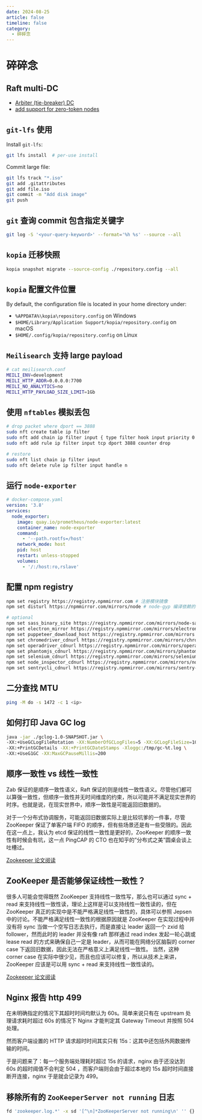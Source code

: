 ```yaml
---
date: 2024-08-25
article: false
timeline: false
category:
  - 碎碎念
---
```


# 碎碎念

## Raft multi-DC

- [Arbiter (tie-breaker) DC](https://github.com/scylladb/scylladb/issues/15360)
- [add support for zero-token nodes](https://github.com/scylladb/scylladb/pull/19684)

## `git-lfs` 使用

Install `git-lfs`:

```bash
git lfs install  # per-use install
```

Commit large file:

```bash
git lfs track "*.iso"
git add .gitattributes
git add file.iso
git commit -m "Add disk image"
git push
```

## `git` 查询 commit 包含指定关键字

```bash
git log -S '<your-query-keyword>' --format='%h %s' --source --all
```

## `kopia` 迁移快照

```bash
kopia snapshot migrate --source-config ./repository.config --all
```

## `kopia` 配置文件位置

By default, the configuration file is located in your home directory under:
- `%APPDATA%\kopia\repository.config` on Windows
- `$HOME/Library/Application Support/kopia/repository.config` on macOS
- `$HOME/.config/kopia/repository.config` on Linux

## `Meilisearch` 支持 large payload

```bash
# cat meilisearch.conf
MEILI_ENV=development
MEILI_HTTP_ADDR=0.0.0.0:7700
MEILI_NO_ANALYTICS=no
MEILI_HTTP_PAYLOAD_SIZE_LIMIT=1Gb
```

## 使用 `nftables` 模拟丢包

```bash
# drop packet where dport == 3888
sudo nft create table ip filter
sudo nft add chain ip filter input { type filter hook input priority 0 \; }
sudo nft add rule ip filter input tcp dport 3888 counter drop

# restore
sudo nft list chain ip filter input
sudo nft delete rule ip filter input handle n
```

## 运行 `node-exporter`

```yaml
# docker-compose.yaml
version: '3.8'
services:
  node_exporter:
    image: quay.io/prometheus/node-exporter:latest
    container_name: node-exporter
    command:
      - '--path.rootfs=/host'
    network_mode: host
    pid: host
    restart: unless-stopped
    volumes:
      - '/:/host:ro,rslave'
```

## 配置 npm registry

```bash
npm set registry https://registry.npmmirror.com # 注册模块镜像
npm set disturl https://npmmirror.com/mirrors/node # node-gyp 编译依赖的 node 源码镜像

# optional
npm set sass_binary_site https://registry.npmmirror.com/mirrors/node-sass # node-sass 二进制包镜像
npm set electron_mirror https://registry.npmmirror.com/mirrors/electron/ # electron 二进制包镜像
npm set puppeteer_download_host https://registry.npmmirror.com/mirrors # puppeteer 二进制包镜像
npm set chromedriver_cdnurl https://registry.npmmirror.com/mirrors/chromedriver # chromedriver 二进制包镜像
npm set operadriver_cdnurl https://registry.npmmirror.com/mirrors/operadriver # operadriver 二进制包镜像
npm set phantomjs_cdnurl https://registry.npmmirror.com/mirrors/phantomjs # phantomjs 二进制包镜像
npm set selenium_cdnurl https://registry.npmmirror.com/mirrors/selenium # selenium 二进制包镜像
npm set node_inspector_cdnurl https://registry.npmmirror.com/mirrors/node-inspector # node-inspector 二进制包镜像
npm set sentrycli_cdnurl https://registry.npmmirror.com/mirrors/sentry-cli # sentry-cli
```

## 二分查找 MTU

```bash
ping -M do -s 1472 -c 1 <ip>
```

## 如何打印 Java GC log

```bash
java -jar ./gclog-1.0-SNAPSHOT.jar \
-XX:+UseGCLogFileRotation -XX:NumberOfGCLogFiles=5 -XX:GCLogFileSize=10K \
-XX:+PrintGCDetails -XX:+PrintGCDateStamps -Xloggc:/tmp/gc-%t.log \
-XX:+UseG1GC -XX:MaxGCPauseMillis=200
```

## 顺序一致性 vs 线性一致性

Zab 保证的是顺序一致性语义，Raft 保证的则是线性一致性语义。尽管他们都可以算强一致性，但顺序一致性并无时间维度的约束，所以可能并不满足现实世界的时序。也就是说，在现实世界中，顺序一致性是可能返回旧数据的。

对于一个分布式协调服务，可能返回旧数据实际上是比较坑爹的一件事，尽管 ZooKeeper 保证了单客户端 FIFO 的顺序，但有些场景还是有一些受限的。因此在这一点上，我认为 etcd 保证的线性一致性是更好的，ZooKeeper 的顺序一致性有时候会有坑，这一点 PingCAP 的 CTO 也在知乎的”分布式之美”圆桌会谈上吐槽过。

[Zookeeper 论文阅读](https://tanxinyu.work/zookeeper-thesis/)

## ZooKeeper 是否能够保证线性一致性？
很多人可能会觉得既然 ZooKeeper 支持线性一致性写，那么也可以通过 sync + read 来支持线性一致性读，理论上这样是可以支持线性一致性读的，但在 ZooKeeper 真正的实现中是不能严格满足线性一致性的，具体可以参照 Jepsen 中的讨论。不能严格满足线性一致性的根据原因就是 ZooKeeper 在实现过程中并没有将 sync 当做一个空写日志去执行，而是直接让 leader 返回一个 zxid 给 follower，然而此时的 leader 并没有像 raft 那样通过 read index 发起一轮心跳或 lease read 的方式来确保自己一定是 leader，从而可能在网络分区脑裂的 corner case 下返回旧数据，因此无法在严格意义上满足线性一致性。
当然，这种 corner case 在实际中很少见，而且也应该可以修复，所以从技术上来讲，ZooKeeper 应该是可以用 sync + read 来支持线性一致性读的。

[Zookeeper 论文阅读](https://tanxinyu.work/zookeeper-thesis/)

## Nginx 报告 http 499

在未明确指定的情况下其超时时间均默认为 60s。简单来说只有在 upstream 处理请求耗时超过 60s 的情况下 Nginx 才能判定其 Gateway Timeout 并按照 504 处理。

然而客户端设置的 HTTP 请求超时时间其实只有 15s：这其中还包括外网数据传输的时间。

于是问题来了：每一个服务端处理耗时超过 15s 的请求，nginx 由于还没达到 60s 的超时阈值不会判定 504 ，而客户端则会由于超过本地的 15s 超时时间直接断开连接，nginx 于是就会记录为 499。

## 移除所有的 `ZooKeeperServer not running` 日志

```bash
fd 'zookeeper.log.*' -x sd '[^\n]*ZooKeeperServer not running\n' '' {}
```
